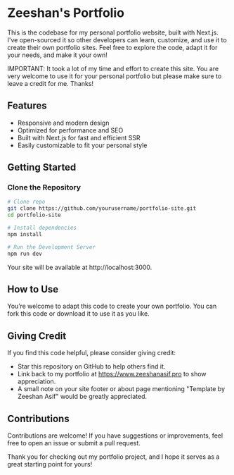 # Zeeshan's Portfolio

This is the codebase for my personal portfolio website, built with Next.js. I've open-sourced it so other developers can learn, customize, and use it to create their own portfolio sites. Feel free to explore the code, adapt it for your needs, and make it your own!

IMPORTANT: It took a lot of my time and effort to create this site. You are very welcome to use it for your personal portfolio but please make sure to leave a credit for me. Thanks!

## Features

- Responsive and modern design
- Optimized for performance and SEO
- Built with Next.js for fast and efficient SSR
- Easily customizable to fit your personal style

## Getting Started

### Clone the Repository

```bash
# Clone repo
git clone https://github.com/yourusername/portfolio-site.git
cd portfolio-site

# Install dependencies
npm install

# Run the Development Server
npm run dev
```

Your site will be available at http://localhost:3000.

## How to Use

You’re welcome to adapt this code to create your own portfolio. You can fork this code or download it to use it as you like.

## Giving Credit

If you find this code helpful, please consider giving credit:

- Star this repository on GitHub to help others find it.
- Link back to my portfolio at https://www.zeeshanasif.pro to show appreciation.
- A small note on your site footer or about page mentioning "Template by Zeeshan Asif" would be greatly appreciated.

## Contributions

Contributions are welcome! If you have suggestions or improvements, feel free to open an issue or submit a pull request.

Thank you for checking out my portfolio project, and I hope it serves as a great starting point for yours!
